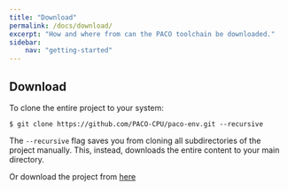 ```yaml
---
title: "Download"
permalink: /docs/download/
excerpt: "How and where from can the PACO toolchain be downloaded."
sidebar:
    nav: "getting-started"
---
```


## Download
To clone the entire project to your system:

` $ git clone https://github.com/PACO-CPU/paco-env.git --recursive `

The `--recursive` flag saves you from cloning all subdirectories of the project manually. This, instead, downloads the entire content to your main directory.

Or download the project from [here](https://github.com/PACO-CPU/paco-env.git)
